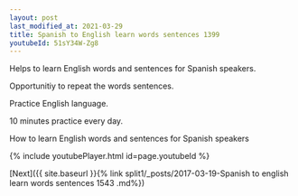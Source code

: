 ```yaml
---
layout: post
last_modified_at: 2021-03-29
title: Spanish to English learn words sentences 1399 
youtubeId: 51sY34W-Zg8
---
```

 
 
Helps to learn English words and sentences for Spanish speakers.

Opportunitiy to repeat the words sentences. 

Practice English language. 
 
10 minutes practice every day. 
 
How to learn English words and sentences for Spanish speakers 
 
{% include youtubePlayer.html id=page.youtubeId %}
 
 
[Next]({{ site.baseurl }}{% link  split1/_posts/2017-03-19-Spanish to english learn words sentences 1543 .md%})
 
